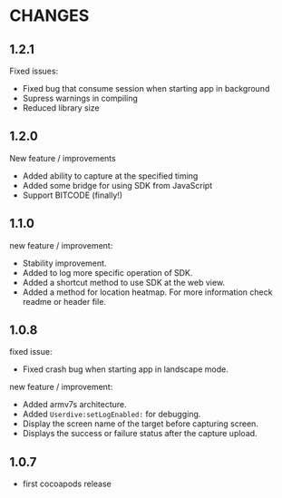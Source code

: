 # CHANGES

## 1.2.1

Fixed issues:

- Fixed bug that consume session when starting app in background
- Supress warnings in compiling
- Reduced library size

## 1.2.0

New feature / improvements

- Added ability to capture at the specified timing
- Added some bridge for using SDK from JavaScript
- Support BITCODE (finally!)


## 1.1.0

new feature / improvement:

* Stability improvement.
* Added to log more specific operation of SDK.
* Added a shortcut method to use SDK at the web view.
* Added a method for location heatmap. For more information check readme or header file.


## 1.0.8

fixed issue:

* Fixed crash bug when starting app in landscape mode.

new feature / improvement:

* Added armv7s architecture.
* Added `Userdive:setLogEnabled:` for debugging.
* Display the screen name of the target before capturing screen.
* Displays the success or failure status after the capture upload.


## 1.0.7

* first cocoapods release
